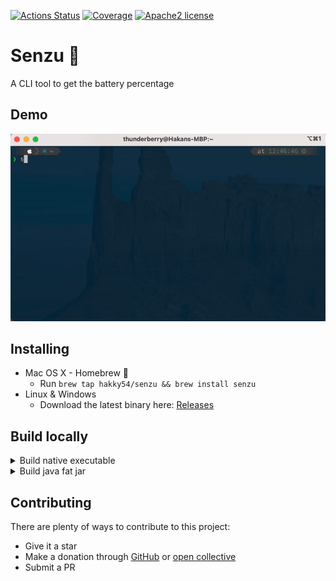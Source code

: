 [![Actions Status](https://github.com/Hakky54/senzu/workflows/Build/badge.svg)](https://github.com/Hakky54/senzu/actions)
[![Coverage](https://sonarcloud.io/api/project_badges/measure?project=io.github.hakky54%3Asenzu&metric=coverage)](https://sonarcloud.io/dashboard?id=io.github.hakky54%3Asenzu)
[![Apache2 license](https://img.shields.io/badge/license-Aache2.0-blue.svg)](https://github.com/Hakky54/sslcontext-kickstart/blob/master/LICENSE)

# Senzu 🫘
A CLI tool to get the battery percentage

## Demo
![alt text](https://github.com/Hakky54/senzu/blob/master/images/demo.gif?raw=true)

## Installing

- Mac OS X - Homebrew 🍺
    - Run `brew tap hakky54/senzu && brew install senzu`
- Linux & Windows
    - Download the latest binary here: [Releases](https://github.com/Hakky54/senzu/releases)

## Build locally
<details>
  <summary>Build native executable</summary>

  **Minimum requirements:**
  1. GraalVM 17 with Native Image
  2. Maven
  3. Terminal
  
  **Additional OS specific requirements**
  - Linux: `sudo apt-get update && sudo apt-get install build-essential libz-dev zlib1g-dev -y`
  - Mac: `xcode-select --install`
  - Windows: Visual Studio app
  
  ```text
  mvn clean install -Pnative-image \
   && ./target/senzu
  ```
  
  The os native executable binary will be available under the target directory having the file name `senzu`

</details>

<details>
  <summary>Build java fat jar</summary>

  **Minimum requirements:**
  1. Java 8
  2. Maven
  3. Terminal

  ```text
  mvn clean install \
   && java -jar target/senzu.jar
  ```

  The fat jar will be available under the target directory having the file name `senzu.jar`

</details>

## Contributing

There are plenty of ways to contribute to this project:

* Give it a star
* Make a donation through [GitHub](https://github.com/sponsors/Hakky54) or [open collective](https://opencollective.com/hakky54)
* Submit a PR
